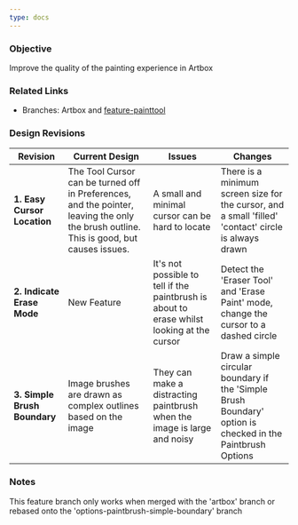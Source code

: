 ```yaml
---
type: docs
---
```


### Objective

Improve the quality of the painting experience in Artbox

### Related Links

- Branches: Artbox and [feature-painttool](https://gitlab.gnome.org/pixelmixer/artbox/-/tree/feature-painttool?ref_type=heads)

### Design Revisions

| **Revision**  | **Current Design**  | **Issues**  | **Changes** |
|--------------------------------------------|---------------------------------------------------------------------------------------------|----------------------------------------------------------------------------------------------|-----------------------------------------------------------|
| **1. Easy Cursor Location** | The Tool Cursor can be turned off in Preferences, and the pointer, leaving the only the brush outline. This is good, but causes issues. | A small and minimal cursor can be hard to locate | There is a minimum screen size for the cursor, and a small 'filled' 'contact' circle is always drawn |
| **2. Indicate Erase Mode**   | New Feature | It's not possible to tell if the paintbrush is about to erase whilst looking at the cursor | Detect the 'Eraser Tool' and 'Erase Paint' mode, change the cursor to a dashed circle |
| **3. Simple Brush Boundary**   | Image brushes are drawn as complex outlines based on the image | They can make a distracting paintbrush when the image is large and noisy  | Draw a simple circular boundary if the 'Simple Brush Boundary' option is checked in the Paintbrush Options |


### Notes

This feature branch only works when merged with the 'artbox' branch or rebased onto the 'options-paintbrush-simple-boundary' branch
